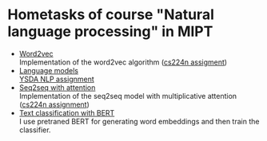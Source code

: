 # Hometasks of course "Natural language processing" in MIPT

- [Word2vec](https://github.com/Jesaig/nlp-course-mipt/tree/main/bert-classification)  
Implementation of the word2vec algorithm ([cs224n assigment](https://web.stanford.edu/class/cs224n/assignments/a2.pdf))
- [Language models](https://github.com/Jesaig/nlp-course-mipt/tree/main/language-models)  
[YSDA NLP assignment](https://github.com/yandexdataschool/nlp_course/tree/2020/week03_lm)
- [Seq2seq with attention](https://github.com/Jesaig/nlp-course-mipt/tree/main/seq2seq-attention)  
Implementation of the seq2seq model with multiplicative attention ([cs224n assignment](https://web.stanford.edu/class/cs224n/assignments/a4.pdf))
- [Text classification with BERT](https://github.com/Jesaig/nlp-course-mipt/tree/main/word2vec)  
I use pretraned BERT for generating word embeddings and then train the classifier.
